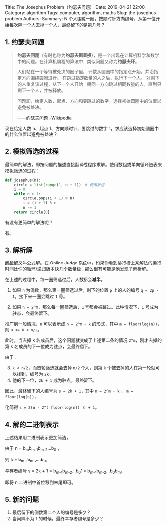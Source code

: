 Title: The Josephus Problem（约瑟夫问题）
Date: 2019-04-21 22:00
Category: algorithm
Tags: computer, algorithm, maths
Slug: the-josephus-problem
Authors: 
Summary: N 个人围成一圈，按顺时针方向编号，从第一位开始每次隔一个人去掉一个人，最终留下的是第几号？



## 1. 约瑟夫问题

> **约瑟夫问题**（有时也称为**约瑟夫斯置换**），是一个出现在计算机科学和数学中的问题。在计算机编程的算法中，类似问题又称为**约瑟夫环**。
>
> 人们站在一个等待被处决的圈子里。 计数从圆圈中的指定点开始，并沿指定方向围绕圆圈进行。 在跳过指定数量的人之后，执行下一个人。 对剩下的人重复该过程，从下一个人开始，朝同一方向跳过相同数量的人，直到只剩下一个人，并被释放。 
>
> 问题即，给定人数、起点、方向和要跳过的数字，选择初始圆圈中的位置以避免被处决。
>
> ——[约瑟夫问题 -Wikipedia](https://zh.wikipedia.org/wiki/约瑟夫斯问题)

现在给定人数 n、起点 1、方向顺时针、要跳过的数字 1，求应该选择初始圆圈中的什么位置以避免被处决？

## 2. 模拟筛选的过程

最简单的解法，即按问题的描述直接翻译成程序求解。使用数组或单向循环链表来模拟筛选的过程：

```python
def josephus(n):
    circle = list(range(1, n + 1))  # 使用数组
    i = 0
    while n > 1:
        circle.pop((i + 1) % n)
        i = (i + 1) % n
        n -= 1
    return circle[0]
```

有没有更简单的解法呢？

有。

## 3. 解析解

[解析解](https://zh.wikipedia.org/zh-hans/解析解)又叫公式解。在 Online Judge 系统中，如果你看到排行榜上某解法的运行时间比你的循环/递归版本快几个数量级，那么很有可能是他发现了解析解。

在上述的过程中，每一圈筛选过后，人数都会**减半**。

1. 如果 `n` 为偶数，那么第一圈筛选过后，剩下的位置 `p` 上的人的编号 `q = 2p - 1`，接下来一圈会跳过 `1` 号。

2. 如果 `n = 2^m`，那么每一圈筛选后，`1` 号都会被跳过。此种情况下，`1` 号成为驻点，会最终留下。

推广到一般情况，`n` 可以表示成 `n = 2^m + k` 的形式，其中 `m = floor(log(n))`，则 `0 <= k < n/2`。

此时，当去掉 k 名成员后，这个问题就变成了上述第二条的情况 `2^m`，刚才去掉的第 k 名成员的下一位成为驻点，会最终留下。

由于：

3. `k < n/2`，而首轮筛选就会去掉 `n/2` 个人，则第 k 个被去掉的人在第一轮就可以找到，编号为 `2k`。
4. 他的下一位，`2k + 1` 成为驻点，最终留下。

因此，最终留下的人编号为 `s = 2k + 1`，其中  `n = 2^m + k` ， `m = floor(log(n))`，

化简得 `s = 2(n - 2^( floor(log(n)) )) + 1`。

## 4. 解的二进制表示

上述结果用二进制表示更加简洁，

由于 n = b<sub>m</sub>b<sub>m-1</sub>b<sub>m-2</sub>...b<sub>0</sub> ，

则 k = b<sub>m-1</sub>b<sub>m-2</sub>…b<sub>0</sub>，

幸存者编号 s = 2k + 1 = b<sub>m-1</sub>b<sub>m-2</sub>…b<sub>0</sub>1 = b<sub>m-1</sub>b<sub>m-2</sub>...b<sub>0</sub>b<sub>m</sub>。

即将 n 二进制中首位移到末尾即可。

## 5. 新的问题

1. 最后留下的倒数第二个人的编号是多少？
2. 当间隔不为 1 的时候，最终幸存者编号是多少？